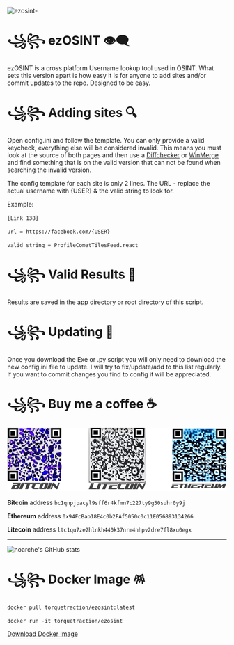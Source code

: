 ![ezosint-](https://github.com/user-attachments/assets/7ff49f5c-5869-4664-ba7f-f689429ec7b2)


# ꧁꧂  ezOSINT 👁️‍🗨️
ezOSINT is a cross platform Username lookup tool used in OSINT. What sets this version apart is how easy it is for anyone to add sites and/or commit updates to the repo. Designed to be easy. 

# ꧁꧂ Adding sites 🔍

Open config.ini and follow the template. You can only provide a valid keycheck, everything else will be considered invalid. This means you must look at the source of both pages and then use a  [Diffchecker](https://www.diffchecker.com/) or [WinMerge](https://github.com/WinMerge/winmerge) and find something that is on the valid version that can not be found when searching the invalid version. 

The config template for each site is only 2 lines. The URL - replace the actual username with {USER} & the valid string to look for.

Example: 

`[Link 138]`

`url = https://facebook.com/{USER}`

`valid_string = ProfileCometTilesFeed.react`


# ꧁꧂ Valid Results 💯

Results are saved in the app directory or root directory of this script. 

# ꧁꧂ Updating 🔮

Once you download the Exe or .py script you will only need to download the new config.ini file to update. I will try to fix/update/add to this list regularly.  If you want to commit changes you find to config it will be appreciated. 


# ꧁꧂  Buy me a coffee ☕

![qrCode](https://raw.githubusercontent.com/noarche/cd-ripper/main/unrelated-ignore/CryptoQRcodes.png)

**Bitcoin** address `bc1qnpjpacyl9sff6r4kfmn7c227ty9g50suhr0y9j`


**Ethereum** address `0x94FcBab18E4c0b2FAf5050c0c11E056893134266`


**Litecoin** address `ltc1qu7ze2hlnkh440k37nrm4nhpv2dre7fl8xu0egx`



-------------------------------------------------------------------

![noarche's GitHub stats](https://github-readme-stats.vercel.app/api?username=noarche&show_icons=true&theme=transparent)

# ꧁꧂  Docker Image 🪅

`docker pull torquetraction/ezosint:latest`

`docker run -it torquetraction/ezosint`

[Download Docker Image](https://hub.docker.com/repository/docker/torquetraction/ezosint/general)
